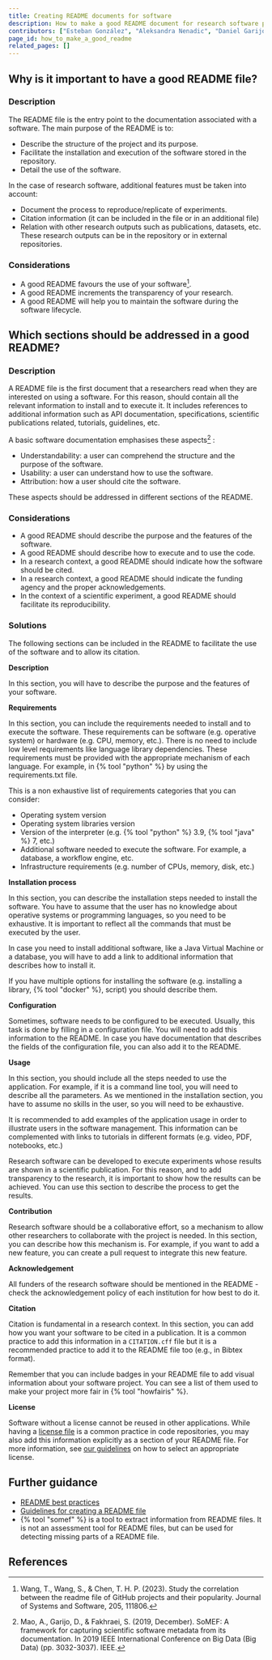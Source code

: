 ```yaml
---
title: Creating README documents for software
description: How to make a good README document for research software projects
contributors: ["Esteban González", "Aleksandra Nenadic", "Daniel Garijo"]
page_id: how_to_make_a_good_readme
related_pages: []
---
```


## Why is it important to have a good README file? 
 
### Description 

The README file is the entry point to the documentation associated with a software. The main purpose of the README is to:
* Describe the structure of the project and its purpose.
* Facilitate the installation and execution of the software stored in the repository.
* Detail the use of the software.

In the case of research software, additional features must be taken into account:
* Document the process to reproduce/replicate of experiments.
* Citation information (it can be included in the file or in an additional file)
* Relation with other research outputs such as publications, datasets, etc. These research outputs can be in the repository or in external repositories.


### Considerations 
* A good README favours the use of your software[^1].
* A good README increments the transparency of your research.
* A good README will help you to maintain the software during the software lifecycle.
 

## Which sections should be addressed in a good README? 
 
### Description 
A README file is the first document that a researchers read when they are interested on using a software. For this reason, should contain all the relevant information to install and to execute it. It includes references to additional information such as API documentation, specifications, scientific publications related, tutorials, guidelines, etc.

A basic software documentation emphasises these aspects[^2] :
* Understandability: a user can comprehend the structure and the purpose of the software.
* Usability: a user can understand how to use the software.
* Attribution: how a user should cite the software.

These aspects should be addressed in different sections of the README. 

### Considerations 
* A good README should describe the purpose and the features of the software.
* A good README should describe how to execute and to use the code. 
* In a research context, a good README should indicate how the software should be cited.
* In a research context, a good README should indicate the funding agency and the proper acknowledgements.
* In the context of a scientific experiment, a good README should facilitate its reproducibility.

### Solutions 

The following sections can be included in the README to facilitate the use of the software and to allow its citation.

**Description**

In this section, you will have to describe the purpose and the features of your software.

**Requirements**

In this section, you can include the requirements needed to install and to execute the software. These requirements can be software (e.g. operative system) or hardware (e.g. CPU, memory, etc.). There is no need to include low level requirements like language library dependencies. These requirements must be provided with the appropriate mechanism of each language. For example, in {% tool "python" %} by using the requirements.txt file. 

This is a non exhaustive list of requirements categories that you can consider:
- Operating system version
- Operating system libraries version 
- Version of the interpreter (e.g. {% tool "python" %} 3.9, {% tool "java" %} 7, etc.)
- Additional software needed to execute the software. For example, a database, a workflow engine, etc.
- Infrastructure requirements (e.g. number of CPUs, memory, disk, etc.)  

**Installation process**

In this section, you can describe the installation steps needed to install the software. You have to assume that the user has no knowledge about operative systems or programming languages, so you need to be exhaustive. It is important to reflect all the commands that must be executed by the user.

In case you need to install additional software, like a Java Virtual Machine or a database, you will have to add a link to additional information that describes how to install it. 

If you have multiple options for installing the software (e.g. installing a library, {% tool "docker" %}, script) you should describe them.

**Configuration**

Sometimes, software needs to be configured to be executed. Usually, this task is done by filling in a configuration file. You will need to add this information to the README. In case you have documentation that describes the fields of the configuration file, you can also add it to the README.

**Usage**

In this section, you should include all the steps needed to use the application. For example, if it is a command line tool, you will need to describe all the parameters. As we mentioned in the installation section, you have to assume no skills in the user, so you will need to be exhaustive.

It is recommended to add examples of the application usage in order to illustrate users in the software management. This information can be complemented with links to tutorials in different formats (e.g. video, PDF, notebooks, etc.)  

Research software can be developed to execute experiments whose results are shown in a scientific publication. For this reason, and to add transparency to the research, it is important to show how the results can be achieved. You can use this section to describe the process to get the results. 

**Contribution**

Research software should be a collaborative effort, so a mechanism to allow other researchers to collaborate with the project is needed. In this section, you can describe how this mechanism is. For example, if you want to add a new feature, you can create a pull request to integrate this new feature.

**Acknowledgement**

All funders of the research software should be mentioned in the README - check the acknowledgement policy of each institution for how best to do it.

**Citation**

Citation is fundamental in a research context. In this section, you can add how you want your software to be cited in a publication. It is a common practice to add this information in a `CITATION.cff` file but it is a recommended practice to add it to the README file too (e.g., in Bibtex format). 

Remember that you can include badges in your README file to add visual information about your software project. You can see a list of them used to make your project more fair in {% tool "howfairis" %}. 

**License**

Software without a license cannot be reused in other applications. While having a [license file](https://everse.software/RSQKit/licensing_software) is a common practice in code repositories, you may also add this information explicitly as a section of your README file. For more information, see [our guidelines](https://everse.software/RSQKit/licensing_software) on how to select an appropriate license.


## Further guidance
* [README best practices](https://tilburgsciencehub.com/topics/collaborate-share/share-your-work/content-creation/readme-best-practices/)
* [Guidelines for creating a README file](https://data.4tu.nl/s/documents/Guidelines_for_creating_a_README_file.pdf)
* {% tool "somef" %} is a tool to extract information from README files. It is not an assessment tool for README files, but can be used for detecting missing parts of a README file. 

## References 
[^1]:Wang, T., Wang, S., & Chen, T. H. P. (2023). Study the correlation between the readme file of GitHub projects and their popularity. Journal of Systems and Software, 205, 111806.
[^2]: Mao, A., Garijo, D., & Fakhraei, S. (2019, December). SoMEF: A framework for capturing scientific software metadata from its documentation. In 2019 IEEE International Conference on Big Data (Big Data) (pp. 3032-3037). IEEE.

 
